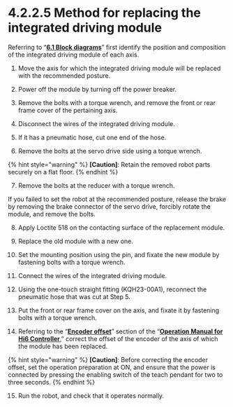 # 4.2.2.5 Method for replacing the integrated driving module

Referring to “[**6.1 Block diagrams**](../../../6-appendix/6-1-block-diagrams/)” first identify the position and composition of the integrated driving module of each axis.

1.	Move the axis for which the integrated driving module will be replaced with the recommended posture.

2.	Power off the module by turning off the power breaker.

3.	Remove the bolts with a torque wrench, and remove the front or rear frame cover of the pertaining axis.

4.	Disconnect the wires of the integrated driving module.

5.	If it has a pneumatic hose, cut one end of the hose.

6.	Remove the bolts at the servo drive side using a torque wrench.



{% hint style="warning" %}
**\[Caution\]**: Retain the removed robot parts securely on a flat floor.
{% endhint %}



7.	Remove the bolts at the reducer with a torque wrench.

If you failed to set the robot at the recommended posture, release the brake by removing the brake connector of the servo drive, forcibly rotate the module, and remove the bolts.

8.	Apply Loctite 518 on the contacting surface of the replacement module.

9.	Replace the old module with a new one.

10.	Set the mounting position using the pin, and fixate the new module by fastening bolts with a torque wrench.

11.	Connect the wires of the integrated driving module.

12.	Using the one-touch straight fitting \(KQH23-00A1\), reconnect the pneumatic hose that was cut at Step 5.

13.	Put the front or rear frame cover on the axis, and fixate it by fastening bolts with a torque wrench.

14.	Referring to the “[**Encoder offset**](https://hyundai-robotics.gitbook.io/hi6-operation-manual/v/english/7-setting/7-4-robot-parameter/encoder-offset)” section of the “[**Operation Manual for Hi6 Controller**](https://hyundai-robotics.gitbook.io/hi6-operation-manual/v/english/),” correct the offset of the encoder of the axis of which the module has been replaced.



{% hint style="warning" %}
**\[Caution\]**: Before correcting the encoder offset, set the operation preparation at ON, and ensure that the power is connected by pressing the enabling switch of the teach pendant for two to three seconds.
{% endhint %}

15.	Run the robot, and check that it operates normally.

